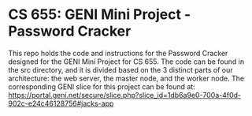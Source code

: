 # CS 655: GENI Mini Project - Password Cracker
This repo holds the code and instructions for the Password Cracker designed for the GENI Mini Project for CS 655. The code can be found in the src directory, and it is divided based on the 3 distinct parts of our architecture: the web server, the master node, and the worker node. The corresponding GENI slice for this project can be found at: https://portal.geni.net/secure/slice.php?slice_id=1db6a9e0-700a-4f0d-902c-e24c46128756#jacks-app
